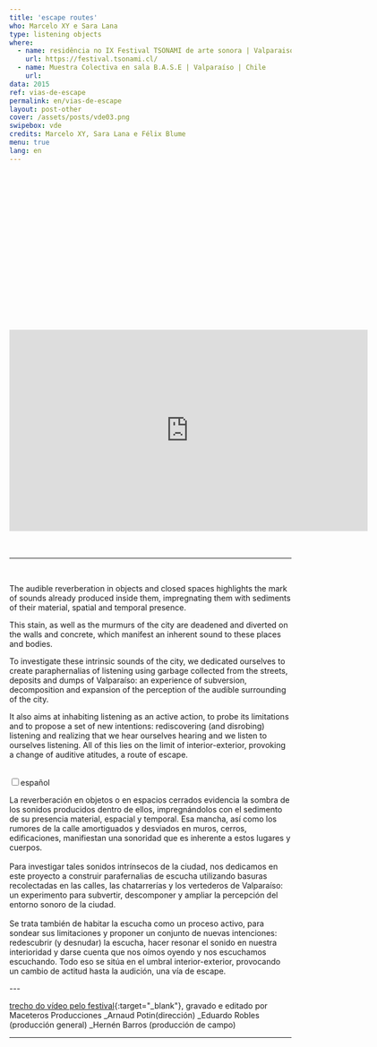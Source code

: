 ```yaml
---
title: 'escape routes'
who: Marcelo XY e Sara Lana
type: listening objects
where: 
  - name: residência no IX Festival TSONAMI de arte sonora | Valparaiso | CHILE
    url: https://festival.tsonami.cl/
  - name: Muestra Colectiva en sala B.A.S.E | Valparaíso | Chile
    url: 
data: 2015
ref: vias-de-escape
permalink: en/vias-de-escape
layout: post-other
cover: /assets/posts/vde03.png
swipebox: vde
credits: Marcelo XY, Sara Lana e Félix Blume
menu: true
lang: en
---
```


<div style="padding:56.25% 0 0 0;position:relative;">
    <iframe src="https://player.vimeo.com/video/200554658?title=0&byline=0&portrait=0" width="640" height="360" frameborder="0" allow="autoplay; fullscreen" allowfullscreen></iframe>
</div>
<br>
<br>

---

<br>

The audible reverberation in objects and closed spaces highlights the mark of sounds already produced inside them, impregnating them with sediments of their material, spatial and temporal presence.
  
This stain, as well as the murmurs of the city are deadened and diverted on the walls and concrete, which manifest an inherent sound to these places and bodies.
  
To investigate these intrinsic sounds of the city, we dedicated ourselves to create paraphernalias of listening using garbage collected from the streets, deposits and dumps of Valparaíso: an experience of subversion, decomposition and expansion of the perception of the audible surrounding of the city. 
  
It also aims at inhabiting listening as an active action, to probe its limitations and to propose a set of new intentions: rediscovering (and disrobing) listening and realizing that we hear ourselves hearing and we listen to ourselves listening. All of this lies on the limit of interior-exterior, provoking a change of auditive atitudes, a route of escape. 
  
<br>

<div class="wrap-collabsible"> <input id="collapsible" class="toggle" type="checkbox"><label for="collapsible" class="lbl-toggle">español</label><div class="collapsible-content"><div class="content-inner"><p> La reverberación en objetos o en espacios cerrados evidencia la sombra de los sonidos producidos dentro de ellos, impregnándolos con el sedimento de su presencia material, espacial y temporal. Esa mancha, así como los rumores de la calle amortiguados  y desviados en muros, cerros, edificaciones, manifiestan una sonoridad que es inherente a estos lugares y cuerpos.
<br><br>
Para investigar tales sonidos intrínsecos de la ciudad, nos dedicamos en este proyecto a construir parafernalias de escucha utilizando basuras recolectadas en las calles, las chatarrerías y los vertederos de Valparaíso: un experimento para subvertir, descomponer y ampliar la percepción del entorno sonoro de la ciudad.<br><br>
Se trata también de habitar la escucha como un proceso activo, para sondear sus limitaciones y proponer un conjunto de nuevas intenciones: redescubrir (y desnudar) la escucha, hacer resonar el sonido en nuestra interioridad y darse cuenta que nos oímos oyendo y nos escuchamos escuchando. Todo eso se sitúa en el umbral interior-exterior, provocando un cambio de actitud hasta la audición, una vía de escape.</p></div></div></div>
---


[trecho do vídeo pelo festival](https://www.youtube.com/watch?v=nH33VomEVok){:target="_blank"}, gravado e editado por Maceteros Producciones
    _Arnaud Potin(dirección)
    _Eduardo Robles (producción general)
    _Hernén Barros (producción de campo)

---

